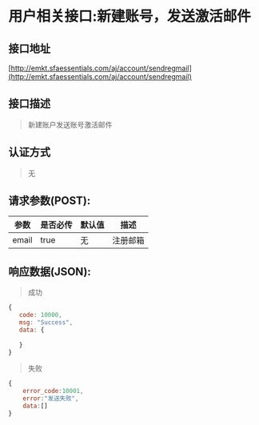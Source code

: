 # 用户相关接口:新建账号，发送激活邮件

## 接口地址

[http://emkt.sfaessentials.com/aj/account/sendregmail](http://emkt.sfaessentials.com/aj/account/sendregmail)

## 接口描述

> 新建账户发送账号激活邮件

## 认证方式

> 无

## 请求参数(POST):

| 参数 | 是否必传 | 默认值 |  描述 | 
| ---- | ----- | ----- | ----- | 
| email | true | 无 | 注册邮箱 | 


## 响应数据(JSON):
> 成功

```javascript
{
   code: 10000,
   msg: "Success",
   data: {
      
   }
}
```
> 失败 

```javascript
{
    error_code:10001,
    error:"发送失败",
    data:[]
}
```

